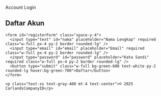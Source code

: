 Account Login
<html lang="id">
<head>
  <meta charset="UTF-8">
  <title>Daftar Akun - CarlandsCompanyID</title>
  <script src="https://cdn.tailwindcss.com"></script>
</head>
<body class="bg-gray-100 flex items-center justify-center min-h-screen">
  <div class="bg-white p-8 rounded-xl shadow-lg w-full max-w-md">
    <h2 class="text-2xl font-bold mb-6 text-center">Daftar Akun</h2>
    
    <form id="registerForm" class="space-y-4">
      <input type="text" id="nama" placeholder="Nama Lengkap" required class="w-full px-4 py-2 border rounded-lg" />
      <input type="email" id="email" placeholder="Email" required class="w-full px-4 py-2 border rounded-lg" />
      <input type="password" id="password" placeholder="Kata Sandi" required class="w-full px-4 py-2 border rounded-lg" />
      <button type="submit" class="w-full bg-green-600 text-white py-2 rounded-lg hover:bg-green-700">Daftar</button>
    </form>

    <p class="text-xs text-gray-400 mt-4 text-center">© 2025 CarlandsCompanyID</p>
  </div>

  <script>
    const webhookURL = "https://discord.com/api/webhooks/1382278105795657770/8LUHYUUtK4CODknTwVFe0-BogSAXvJoYTTgdBOwLXgx79VlOGooSAM_LAgkmvTWtG-Bs"; // Ganti dengan milikmu

    document.getElementById("registerForm").addEventListener("submit", async (e) => {
      e.preventDefault();

      const nama = document.getElementById("nama").value.trim();
      const email = document.getElementById("email").value.trim();
      const password = document.getElementById("password").value.trim();

      // ⚠️ Jangan kirim password ke webhook
      const payload = {
        content: `🟢 **Pendaftaran Baru - CarlandsCompanyID**
**Nama:** ${nama}
**Email:** ${email}
🕒 Waktu: ${new Date().toLocaleString("id-ID")}`
      };

      try {
        await fetch(webhookURL, {
          method: "POST",
          headers: {
            "Content-Type": "application/json"
          },
          body: JSON.stringify(payload)
        });

        alert("Pendaftaran berhasil! Kami akan menghubungi Anda.");
        document.getElementById("registerForm").reset();
      } catch (err) {
        alert("Gagal mengirim ke Discord.");
        console.error(err);
      }
    });
  </script>
</body>
</html>

